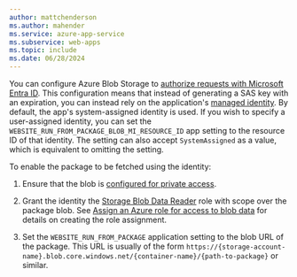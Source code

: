 ```yaml
---
author: mattchenderson
ms.author: mahender
ms.service: azure-app-service
ms.subservice: web-apps
ms.topic: include
ms.date: 06/28/2024
---
```


You can configure Azure Blob Storage to [authorize requests with Microsoft Entra ID](/azure/storage/blobs/authorize-access-azure-active-directory?toc=%2fazure%2fstorage%2fblobs%2ftoc.json). This configuration means that instead of generating a SAS key with an expiration, you can instead rely on the application's [managed identity](/azure/app-service/overview-managed-identity). By default, the app's system-assigned identity is used. If you wish to specify a user-assigned identity, you can set the `WEBSITE_RUN_FROM_PACKAGE_BLOB_MI_RESOURCE_ID` app setting to the resource ID of that identity. The setting can also accept `SystemAssigned` as a value, which is equivalent to omitting the setting.

To enable the package to be fetched using the identity:

1. Ensure that the blob is [configured for private access](/azure/storage/blobs/anonymous-read-access-configure#set-the-anonymous-access-level-for-a-container).

1. Grant the identity the [Storage Blob Data Reader](/azure/role-based-access-control/built-in-roles#storage-blob-data-reader) role with scope over the package blob. See [Assign an Azure role for access to blob data](/azure/storage/blobs/assign-azure-role-data-access) for details on creating the role assignment.

1. Set the `WEBSITE_RUN_FROM_PACKAGE` application setting to the blob URL of the package. This URL is usually of the form `https://{storage-account-name}.blob.core.windows.net/{container-name}/{path-to-package}` or similar.
